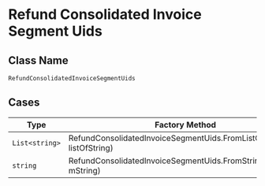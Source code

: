 
# Refund Consolidated Invoice Segment Uids

## Class Name

`RefundConsolidatedInvoiceSegmentUids`

## Cases

| Type | Factory Method |
|  --- | --- |
| `List<string>` | RefundConsolidatedInvoiceSegmentUids.FromListOfString(List<string> listOfString) |
| `string` | RefundConsolidatedInvoiceSegmentUids.FromString(string mString) |

